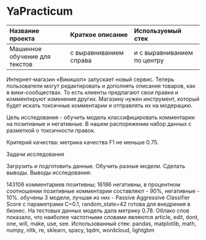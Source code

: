 # YaPracticum
| Название проекта      | Краткое описание       | Используемый стек           |
| :-------------------- | :--------------------- |:---------------------------|
| Машинное обучение для текстов | с выравниванием справа | и с выравниванием по центру |

Интернет-магазин «Викишоп» запускает новый сервис. Теперь пользователи могут редактировать и дополнять описания товаров, как в вики-сообществах. То есть клиенты предлагают свои правки и комментируют изменения других. Магазину нужен инструмент, который будет искать токсичные комментарии и отправлять их на модерацию.

Цель исследования - обучить модель классифицировать комментарии на позитивные и негативные. В нашем распоряжении набор данных с разметкой о токсичности правок.

Критерий качества: метрика качества F1 не меньше 0.75.

Задачи исследования

Загрузить и подготовить данные.
Обучить разные модели.
Сделать выводы.
Выводы исследования:

143106 комментариев позитивны; 16186 негативны, в процентном соотношении позитивные комментарии составляют - 90%, негативные - 10%.
обучены 3 модели, лучшая из них - Passive Aggressive Classifier Score с параметрами C=0.1, random_state=42 готова для внедрения в бизнес.
На тестовых данных модель дала метрику 0.78.
Облако слов показало, что наиболее частотными словами являются article, edit, dont, one, will, make, use, see.
Использованный стек: pandas, matplotlib, math, numpy, nltk, re, sklearn, spacy, tqdm, wordcloud, lightgbm
